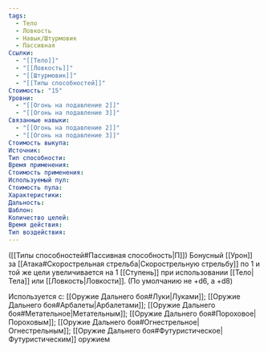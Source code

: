 ```yaml
---
tags:
  - Тело
  - Ловкость
  - Навык/Штурмовик
  - Пассивная
Ссылки:
  - "[[Тело]]"
  - "[[Ловкость]]"
  - "[[Штурмовик]]"
  - "[[Типы способностей]]"
Стоимость: "15"
Уровни:
  - "[[Огонь на подавление 2]]"
  - "[[Огонь на подавление 3]]"
Связанные навыки:
  - "[[Огонь на подавление 2]]"
  - "[[Огонь на подавление 3]]"
Стоимость выкупа:
Источник:
Тип способности:
Время применения:
Стоимость применения:
Используемый пул:
Стоимость пула:
Характеристики:
Дальность:
Шаблон:
Количество целей:
Время действия:
Тип воздействия:
---
```

([[Типы способностей#Пассивная способность|П]]) Бонусный [[Урон]] за [[Атака#Скорострельная стрельба|Скорострельную стрельбу]] по 1 и той же цели увеличивается на 1 [[Ступень]] при использовании [[Тело|Тела]] или [[Ловкость|Ловкости]]. (По умолчанию не +d6, а +d8)

Используется с: [[Оружие Дальнего боя#Луки|Луками]]; [[Оружие Дальнего боя#Арбалеты|Арбалетами]]; [[Оружие Дальнего боя#Метательное|Метательным]]; [[Оружие Дальнего боя#Пороховое|Пороховым]]; [[Оружие Дальнего боя#Огнестрельное|Огнестрельным]]; [[Оружие Дальнего боя#Футуристическое|Футуристическим]] оружием
